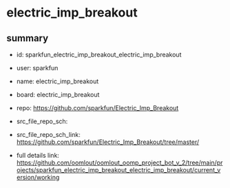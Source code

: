# electric_imp_breakout
 
## summary 
* id: sparkfun_electric_imp_breakout_electric_imp_breakout
* user: sparkfun
* name: electric_imp_breakout
* board: electric_imp_breakout
* repo: https://github.com/sparkfun/Electric_Imp_Breakout



* src_file_repo_sch: 
* src_file_repo_sch_link: https://github.com/sparkfun/Electric_Imp_Breakout/tree/master/
* full details link: https://github.com/oomlout/oomlout_oomp_project_bot_v_2/tree/main/projects/sparkfun_electric_imp_breakout_electric_imp_breakout/current_version/working  







